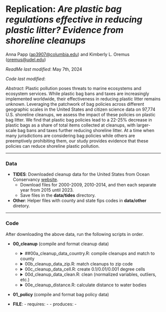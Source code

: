 # Replication: _Are plastic bag regulations effective in reducing plastic litter? Evidence from shoreline cleanups_

Anna Papp ([ap3907@columbia.edu](mailto:ap3907@columbia.edu)) and Kimberly L. Oremus ([oremus@udel.edu](mailto:oremus@udel.edu))

_ReadMe last modified_: May 7th, 2024

_Code last modified_: 

_Abstract_: Plastic pollution poses threats to marine ecosystems and ecosystem services. While plastic bag bans and taxes are increasingly implemented worldwide, their effectiveness in reducing plastic litter remains unknown. Leveraging the patchwork of bag policies across different geographic scales in the United States and citizen science data on 97,774 U.S. shoreline cleanups, we assess the impact of these policies on plastic bag litter. We find that plastic bag policies lead to a 22-25% decrease in plastic bags as a share of total items collected at cleanups, with larger-scale bag bans and taxes further reducing shoreline litter. At a time when many jurisdictions are considering bag policies while others are preemptively prohibiting them, our study provides evidence that these policies can reduce shoreline plastic pollution.
____

### Data 

- __TIDES__: Downloaded cleanup data for the United States from Ocean Conservancy [website](https://www.coastalcleanupdata.org/reports). 
    - Download files for 2000-2009, 2010-2014, and then each separate year from 2015 until 2023.
    - Save files in the __data/tides__ directory.
- __Other__: Helper files with county and state fips codes in __data/other__ diretory.

____
### Code

After downloading the above data, run the following scripts in order. 

- __00_cleanup__ (compile and format cleanup data)
    - <details>
          <summary>##00a_cleanup_data_country.R: compile cleanups and match to county</summary>

            - requires: 
                - data/shapefiles/county/cb_2018_us_county_500k.shp (county shapefile)
                - data/other/us-state-ansi-fips.csv 
                - data/other/statefips.csv (state fips codes)
                - data/other/us-county-ansi-fips.csv (county fips codes)
            - produces: 
                - data/processed/00_data_cleanup_county.rda
      </details>
      
   - <details>
      <summary>00b_cleanup_data_zip.R: match cleanups to zip code </summary>
        
            - requires: 
                - data/processed/00_data_cleanup_country.rda (from previous step)
                - data/shapefiles/tl_2019_us_zcta510/tl_2019_us_zcta510.shp (zip code tabulation area shapefile)
            - produces: 
                - data/processed/00_data_cleanup_county_zip.rda 
        
      </details>
      
    - <details>
      <summary>00c_cleanup_data_cell.R: create 0.1/0.01/0.001 degree cells </summary>
        
          - requires: 
                - data/processed/00_data_cleanup_county_zip.rda (from previous step)
          - produces: 
                - data/processed/00_data_cleanup_county_zip_cell.rda 
        
      </details>
    - <details>
      <summary>00d_cleanup_data_clean.R: clean (normalized variables, outliers, etc.) </summary>
        
          - requires: 
                - data/processed/00_dat_cleanup_county_zip_cell.rda (from previous step)
          - produces: 
                - data/processed/00_data_cleanup.rda
                - data/processed/00_data_cleanup_locations.csv (for Google Earth Engine distance calculations)
        
      </details>
    - <details>
      <summary>00e_cleanup_distance.R: calculate distance to water bodies </summary>
        
          - requires: 
                - data/other/distanceCoast.csv
                - data/other/distanceRivers.csv
                - data/other/distanceLakes.csv (to replicate, use [GEE script](https://code.earthengine.google.com/04129098eec313af5444f2a417dd8209))
          - produces: 
                - data/processed/00_data_cleanup.rda
                - data/processed/00_data_cleanup_locations.csv (for Google Earth Engine distance calculations)
        
      </details>
- __01_policy__ (compile and format bag policy data)


- __FILE__: 
        - requires: 
            - 
        - produces: 
            - 
            
